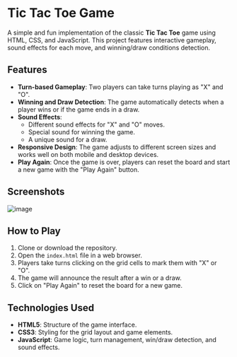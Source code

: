 # Tic Tac Toe Game

A simple and fun implementation of the classic **Tic Tac Toe** game using HTML, CSS, and JavaScript. This project features interactive gameplay, sound effects for each move, and winning/draw conditions detection.

## Features

- **Turn-based Gameplay**: Two players can take turns playing as "X" and "O".
- **Winning and Draw Detection**: The game automatically detects when a player wins or if the game ends in a draw.
- **Sound Effects**: 
  - Different sound effects for "X" and "O" moves.
  - Special sound for winning the game.
  - A unique sound for a draw.
- **Responsive Design**: The game adjusts to different screen sizes and works well on both mobile and desktop devices.
- **Play Again**: Once the game is over, players can reset the board and start a new game with the "Play Again" button.

## Screenshots

![image](https://github.com/user-attachments/assets/ee6d6939-1ca0-4f4f-aa74-170179f47a74)

## How to Play

1. Clone or download the repository.
2. Open the `index.html` file in a web browser.
3. Players take turns clicking on the grid cells to mark them with "X" or "O".
4. The game will announce the result after a win or a draw.
5. Click on "Play Again" to reset the board for a new game.

## Technologies Used

- **HTML5**: Structure of the game interface.
- **CSS3**: Styling for the grid layout and game elements.
- **JavaScript**: Game logic, turn management, win/draw detection, and sound effects.
